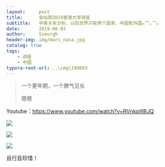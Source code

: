 ```yaml
---
layout:     post
title:      金灿荣2019香港大学讲座
subtitle:   中美关系分析，以后世界只有两个国家，中国和外国๑乛◡乛๑
date:       2019-06-03
author:     Simurgh
header-img: img/mars_nasa.jpg
catalog: true
tags:
    - 讲座
    - 中国
typora-root-url: ..\img\190603
---
```


>一个更年期，一个脾气见长
>
>嗯嗯

Youtube：<https://www.youtube.com/watch?v=RVnkplIlBJQ>





![](img/03.png)

![](img/02.png)

![](img/01.png)



且行且珍惜！




